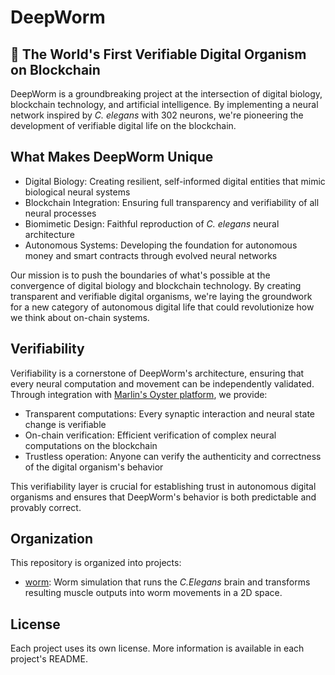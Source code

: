 # DeepWorm 

## 🧬 The World's First Verifiable Digital Organism on Blockchain

DeepWorm is a groundbreaking project at the intersection of digital biology, blockchain technology, and artificial intelligence. By implementing a neural network inspired by _C. elegans_ with 302 neurons, we're pioneering the development of verifiable digital life on the blockchain.

## What Makes DeepWorm Unique

- Digital Biology: Creating resilient, self-informed digital entities that mimic biological neural systems
- Blockchain Integration: Ensuring full transparency and verifiability of all neural processes  
- Biomimetic Design: Faithful reproduction of _C. elegans_ neural architecture
- Autonomous Systems: Developing the foundation for autonomous money and smart contracts through evolved neural networks

Our mission is to push the boundaries of what's possible at the convergence of digital biology and blockchain technology. By creating transparent and verifiable digital organisms, we're laying the groundwork for a new category of autonomous digital life that could revolutionize how we think about on-chain systems.

## Verifiability

Verifiability is a cornerstone of DeepWorm's architecture, ensuring that every neural computation and movement can be independently validated. Through integration with [Marlin's Oyster platform](https://www.marlin.org/oyster), we provide:

- Transparent computations: Every synaptic interaction and neural state change is verifiable
- On-chain verification: Efficient verification of complex neural computations on the blockchain
- Trustless operation: Anyone can verify the authenticity and correctness of the digital organism's behavior

This verifiability layer is crucial for establishing trust in autonomous digital organisms and ensures that DeepWorm's behavior is both predictable and provably correct.

## Organization

This repository is organized into projects:
- [worm](./worm): Worm simulation that runs the _C.Elegans_ brain and transforms resulting muscle outputs into worm movements in a 2D space.

## License

Each project uses its own license. More information is available in each project's README.
